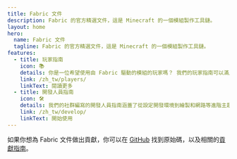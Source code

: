 ```yaml
---
title: Fabric 文件
description: Fabric 的官方精選文件，這是 Minecraft 的一個模組製作工具鏈。
layout: home
hero:
  name: Fabric 文件
  tagline: Fabric 的官方精選文件，這是 Minecraft 的一個模組製作工具鏈。
features:
  - title: 玩家指南
    icon: 📚
    details: 你是一位希望使用由 Fabric 驅動的模組的玩家嗎？ 我們的玩家指南可以滿足你的需求。 這些指南將幫助你下載、安裝和疑難排解 Fabric 模組。 我們的玩家指南可以滿足你的需求。 這些指南將幫助你下載、安裝和疑難排解 Fabric 模組。 我們的玩家指南可以滿足你的需求。 這些指南將幫助你下載、安裝和疑難排解 Fabric 模組。
    link: /zh_tw/players/
    linkText: 閱讀更多
  - title: 開發人員指南
    icon: 🛠️
    details: 我們的社群編寫的開發人員指南涵蓋了從設定開發環境到繪製和網路等進階主題的所有內容。
    link: /zh_tw/develop/
    linkText: 開始使用
---
```


如果你想為 Fabric 文件做出貢獻，你可以在 [GitHub](https://github.com/FabricMC/fabric-docs) 找到原始碼，以及相關的[貢獻指南](./contributing)。
